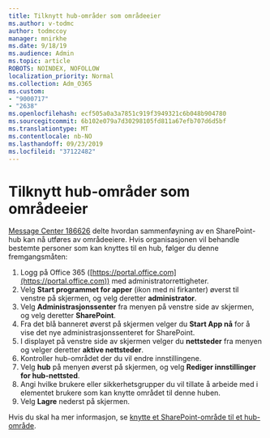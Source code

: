 ```yaml
---
title: Tilknytt hub-områder som områdeeier
ms.author: v-todmc
author: todmccoy
manager: mnirkhe
ms.date: 9/18/19
ms.audience: Admin
ms.topic: article
ROBOTS: NOINDEX, NOFOLLOW
localization_priority: Normal
ms.collection: Adm_O365
ms.custom:
- "9000717"
- "2638"
ms.openlocfilehash: ecf505a0a3a7851c919f3949321c6b048b904780
ms.sourcegitcommit: 6b102e079a7d30298105fd811a67efb707d6d5bf
ms.translationtype: MT
ms.contentlocale: nb-NO
ms.lasthandoff: 09/23/2019
ms.locfileid: "37122482"
---
```

# <a name="associate-hub-sites-as-site-owner"></a>Tilknytt hub-områder som områdeeier

[Message Center 186626](https://admin.microsoft.com/Adminportal/Home?source=applauncher#/MessageCenter?id=MC186626) delte hvordan sammenføyning av en SharePoint-hub kan nå utføres av områdeeiere. Hvis organisasjonen vil behandle bestemte personer som kan knyttes til en hub, følger du denne fremgangsmåten: 

1. Logg på Office 365 ([https://portal.office.com](https://portal.office.com)) med administratorrettigheter.
2. Velg **Start programmet for apper** (ikon med ni firkanter) øverst til venstre på skjermen, og velg deretter **administrator**.
3. Velg **Administrasjonssenter** fra menyen på venstre side av skjermen, og velg deretter **SharePoint**.
4. Fra det blå banneret øverst på skjermen velger du **Start App nå** for å vise det nye administrasjonssenteret for SharePoint.
5. I displayet på venstre side av skjermen velger du **nettsteder** fra menyen og velger deretter **aktive nettsteder**.
6. Kontroller hub-området der du vil endre innstillingene.
7. Velg **hub** på menyen øverst på skjermen, og velg **Rediger innstillinger for hub-nettsted**.
8. Angi hvilke brukere eller sikkerhetsgrupper du vil tillate å arbeide med i elementet brukere som kan knytte området til denne huben.
9. Velg **Lagre** nederst på skjermen.

Hvis du skal ha mer informasjon, se [knytte et SharePoint-område til et hub-område](https://support.office.com/article/associate-a-sharepoint-site-with-a-hub-site-ae0009fd-af04-4d3d-917d-88edb43efc05). 